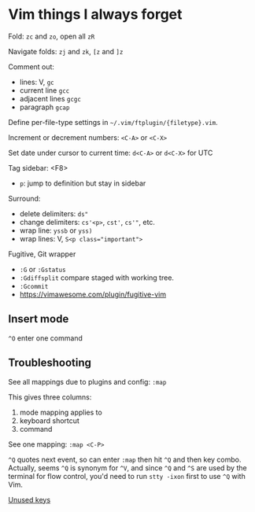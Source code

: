# Vim things I always forget

Fold: `zc` and `zo`, open all `zR`

Navigate folds: `zj` and `zk`, `[z` and `]z`

Comment out:

* lines: V, `gc`
* current line `gcc`
* adjacent lines `gcgc`
* paragraph `gcap`

Define per-file-type settings in `~/.vim/ftplugin/{filetype}.vim`.

Increment or decrement numbers: `<C-A>` or `<C-X>`

Set date under cursor to current time: `d<C-A>` or `d<C-X>` for UTC

Tag sidebar: \<F8\>

* `p`: jump to definition but stay in sidebar

Surround:

* delete delimiters: `ds"`
* change delimiters: `cs'<p>`, `cst'`, `cs'"`, etc.
* wrap line: `yssb` or `yss)`
* wrap lines: V, `S<p class="important">`

Fugitive, Git wrapper

* `:G` or `:Gstatus`
* `:Gdiffsplit` compare staged with working tree.
* `:Gcommit`
* https://vimawesome.com/plugin/fugitive-vim

## Insert mode

`^O` enter one command

## Troubleshooting

See all mappings due to plugins and config: `:map`

This gives three columns:

1. mode mapping applies to
2. keyboard shortcut
3. command

See one mapping: `:map <C-P>`

`^Q` quotes next event, so can enter `:map` then hit `^Q` and then key combo.
Actually, seems `^Q` is synonym for `^V`, and since `^Q` and `^S` are used by
the terminal for flow control, you'd need to run `stty -ixon` first to use `^Q`
with Vim.

[Unused keys](http://vim.wikia.com/wiki/Unused_keys)

